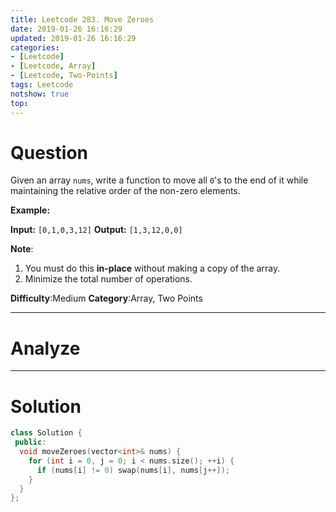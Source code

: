 ```yaml
---
title: Leetcode 283. Move Zeroes
date: 2019-01-26 16:16:29
updated: 2019-01-26 16:16:29
categories: 
- [Leetcode]
- [Leetcode, Array]
- [Leetcode, Two-Points]
tags: Leetcode
notshow: true
top:
---
```


# Question

Given an array  `nums`, write a function to move all  `0`'s to the end of it while maintaining the relative order of the non-zero elements.

**Example:**

**Input:** `[0,1,0,3,12]`
**Output:** `[1,3,12,0,0]`

**Note**:

1. You must do this  **in-place**  without making a copy of the array.
2. Minimize the total number of operations.

**Difficulty**:Medium
**Category**:Array, Two Points

<!-- more -->

------------

# Analyze

------------

# Solution

```cpp
class Solution {
 public:
  void moveZeroes(vector<int>& nums) {
    for (int i = 0, j = 0; i < nums.size(); ++i) {
      if (nums[i] != 0) swap(nums[i], nums[j++]);
    }
  }
};
```


